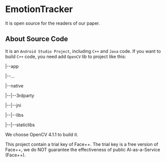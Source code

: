 # EmotionTracker

It is open source for the readers of our paper.

## About Source Code

It is an `Android Studio Project`, including `C++` and `Java` code. If you want to build `C++` code, you need add `OpenCV` lib to project like this:

|--app

|--...

|--native
   
|--|--3rdparty
   
|--|--jni
   
|--|--libs
   
|--|--staticlibs

We choose OpenCV 4.1.1 to build it.

This project contain a trial key of Face++. The trial key is a free version of Face++, we do NOT guarantee the effectiveness of public AI-as-a-Service (Face++).
